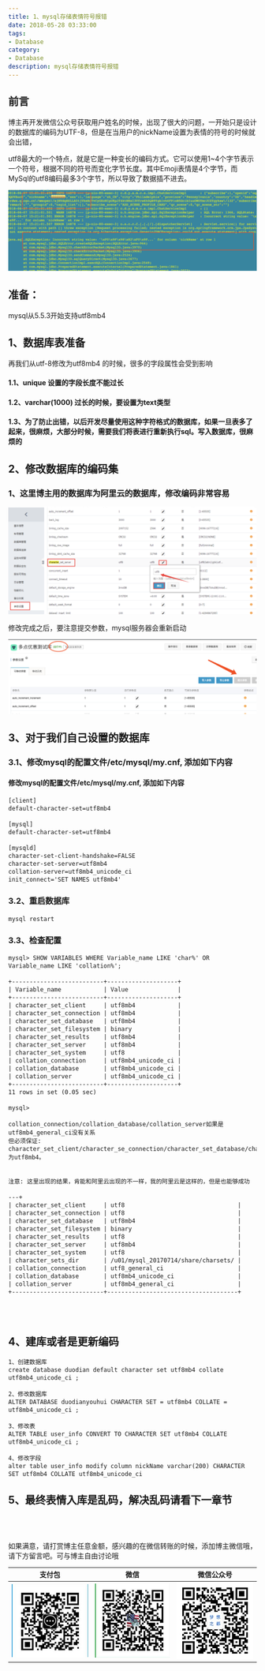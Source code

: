 ```yaml
---
title: 1、mysql存储表情符号报错
date: 2018-05-28 03:33:00
tags: 
- Database
category: 
- Database
description: mysql存储表情符号报错
---
```

<!-- image url 
https://raw.githubusercontent.com/HealerJean/HealerJean.github.io/master/blogImages
　　首行缩进
<font color="red">  </font>
-->

## 前言

博主再开发微信公众号获取用户姓名的时候，出现了很大的问题，一开始只是设计的数据库的编码为UTF-8，但是在当用户的nickName设置为表情的符号的时候就会出错，
<br/>

utf8最大的一个特点，就是它是一种变长的编码方式。它可以使用1~4个字节表示一个符号，根据不同的符号而变化字节长度。其中Emoji表情是4个字节，而MySql的utf8编码最多3个字节，所以导致了数据插不进去。


![WX20180607-154736@2x](https://raw.githubusercontent.com/HealerJean/HealerJean.github.io/master/blogImages/WX20180607-154736@2x.png)




## 准备：
mysql从5.5.3开始支持utf8mb4


## 1、数据库表准备

再我们从utf-8修改为utf8mb4 的时候，很多的字段属性会受到影响

#### 1.1、unique 设置的字段长度不能过长

#### 1.2、varchar(1000) 过长的时候，要设置为text类型

#### 1.3、为了防止出错，以后开发尽量使用这种字符格式的数据库，如果一旦表多了起来，很麻烦，大部分时候，需要我们将表进行重新执行sql。写入数据库，很麻烦的


## 2、修改数据库的编码集

### 1、这里博主用的数据库为阿里云的数据库，修改编码非常容易

![WX20180607-155054@2x](https://raw.githubusercontent.com/HealerJean/HealerJean.github.io/master/blogImages/WX20180607-155054@2x.png)

修改完成之后，要注意提交参数，mysql服务器会重新启动


![WX20180607-155116@2x](https://raw.githubusercontent.com/HealerJean/HealerJean.github.io/master/blogImages/WX20180607-155116@2x.png)



## 3、对于我们自己设置的数据库

### 3.1、修改mysql的配置文件/etc/mysql/my.cnf, 添加如下内容

#### 修改mysql的配置文件/etc/mysql/my.cnf, 添加如下内容


```
[client]
default-character-set=utf8mb4

[mysql]
default-character-set=utf8mb4

[mysqld]
character-set-client-handshake=FALSE
character-set-server=utf8mb4
collation-server=utf8mb4_unicode_ci
init_connect='SET NAMES utf8mb4'
```


### 3.2、重启数据库


```
mysql restart
```


### 3.3、检查配置


```
mysql> SHOW VARIABLES WHERE Variable_name LIKE 'char%' OR Variable_name LIKE 'collation%';

+--------------------------+--------------------+
| Variable_name            | Value              |
+--------------------------+--------------------+
| character_set_client     | utf8mb4            |
| character_set_connection | utf8mb4            |
| character_set_database   | utf8mb4            |
| character_set_filesystem | binary             |
| character_set_results    | utf8mb4            |
| character_set_server     | utf8mb4            |
| character_set_system     | utf8               |
| collation_connection     | utf8mb4_unicode_ci |
| collation_database       | utf8mb4_unicode_ci |
| collation_server         | utf8mb4_unicode_ci |
+--------------------------+--------------------+
11 rows in set (0.05 sec)

mysql>

collation_connection/collation_database/collation_server如果是utf8mb4_general_ci没有关系
但必须保证:  character_set_client/character_se_connection/character_set_database/character_set_results/character_set_server为utf8mb4。


注意: 这里出现的结果，肯能和阿里云出现的不一样，我的阿里云是这样的，但是也能够成功

---+
| character_set_client     | utf8                                |
| character_set_connection | utf8                                |
| character_set_database   | utf8mb4                             |
| character_set_filesystem | binary                              |
| character_set_results    | utf8                                |
| character_set_server     | utf8mb4                             |
| character_set_system     | utf8                                |
| character_sets_dir       | /u01/mysql_20170714/share/charsets/ |
| collation_connection     | utf8_general_ci                     |
| collation_database       | utf8mb4_unicode_ci                  |
| collation_server         | utf8mb4_general_ci                  |
+--------------------------+-------------------------------------+




```



## 4、建库或者是更新编码


```
1、创建数据库
create database duodian default character set utf8mb4 collate utf8mb4_unicode_ci ;

2、修改数据库
ALTER DATABASE duodianyouhui CHARACTER SET = utf8mb4 COLLATE = utf8mb4_unicode_ci ;

3、修改表
ALTER TABLE user_info CONVERT TO CHARACTER SET utf8mb4 COLLATE utf8mb4_unicode_ci ;

4、修改字段
alter table user_info modify column nickName varchar(200) CHARACTER SET utf8mb4 COLLATE utf8mb4_unicode_ci

```



## 5、最终表情入库是乱码，解决乱码请看下一章节






<br/><br/><br/>
如果满意，请打赏博主任意金额，感兴趣的在微信转账的时候，添加博主微信哦， 请下方留言吧。可与博主自由讨论哦

|支付包 | 微信|微信公众号|
|:-------:|:-------:|:------:|
|![支付宝](https://raw.githubusercontent.com/HealerJean/HealerJean.github.io/master/assets/img/tctip/alpay.jpg) | ![微信](https://raw.githubusercontent.com/HealerJean/HealerJean.github.io/master/assets/img/tctip/weixin.jpg)|![微信公众号](https://raw.githubusercontent.com/HealerJean/HealerJean.github.io/master/assets/img/my/qrcode_for_gh_a23c07a2da9e_258.jpg)|




<!-- Gitalk 评论 start  -->

<link rel="stylesheet" href="https://unpkg.com/gitalk/dist/gitalk.css">
<script src="https://unpkg.com/gitalk@latest/dist/gitalk.min.js"></script> 
<div id="gitalk-container"></div>    
 <script type="text/javascript">
    var gitalk = new Gitalk({
		clientID: `1d164cd85549874d0e3a`,
		clientSecret: `527c3d223d1e6608953e835b547061037d140355`,
		repo: `HealerJean.github.io`,
		owner: 'HealerJean',
		admin: ['HealerJean'],
		id: 'hggPtuojztScIcVZ',
    });
    gitalk.render('gitalk-container');
</script> 

<!-- Gitalk end -->

